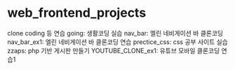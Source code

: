 # web_frontend_projects

clone coding 등 연습
going: 생활코딩 실습
nav_bar: 엘린 네비게이션 바 클론코딩
nav_bar_ex1: 엘린 네비게이션 바 클론코딩 연습
prectice_css: css 공부 사이트 실습
zzaps: php 기반 게시판 만들기
YOUTUBE_CLONE_ex1: 유튜브 모바일 클론코딩 연습1
